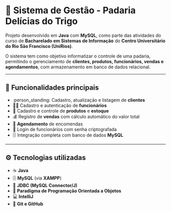 # :bread: Sistema de Gestão - Padaria Delícias do Trigo

Projeto desenvolvido em **Java** com **MySQL**, como parte das atividades do curso de **Bacharelado em Sistemas de Informação** do **Centro Universitário do Rio São Francisco (UniRios)**.

O sistema tem como objetivo informatizar o controle de uma padaria, permitindo o gerenciamento de **clientes, produtos, funcionários, vendas e agendamentos**, com armazenamento em banco de dados relacional.

---

## :jigsaw: Funcionalidades principais

- :person_standing: Cadastro, atualização e listagem de **clientes**
- :man_cook: Cadastro e autenticação de **funcionários**
- :bread: Cadastro e controle de **produtos** e **estoque**
- :moneybag: Registro de **vendas** com cálculo automático do valor total
- :date: **Agendamento** de encomendas
- :closed_lock_with_key: Login de funcionários com senha criptografada
- :file_cabinet: Integração completa com banco de dados **MySQL**

---

## :gear: Tecnologias utilizadas

- :coffee: **Java**
- :file_cabinet: **MySQL** (via **XAMPP**)
- :link: **JDBC (MySQL Connector/J)**
- :bricks: **Paradigma de Programação Orientada a Objetos**
- :computer: **IntelliJ**
- :brain: **Git e GitHub**
